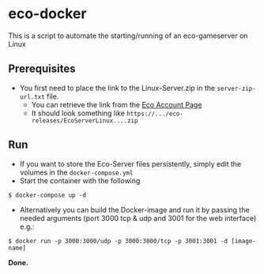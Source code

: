# eco-docker
This is a script to automate the starting/running of an eco-gameserver on Linux

## Prerequisites
- You first need to place the link to the Linux-Server.zip in the `server-zip-url.txt` file.
  - You can retrieve the link from the [Eco Account Page](https://play.eco/account)
  - It should look something like `https://.../eco-releases/EcoServerLinux....zip`
  
## Run
- If you want to store the Eco-Server files persistently, simply edit the volumes in the `docker-compose.yml`
- Start the container with the following

```
$ docker-compose up -d
```

- Alternatively you can build the Docker-image and run it by passing the needed arguments (port 3000 tcp & udp and 3001 for the web interface) e.g.:
```
$ docker run -p 3000:3000/udp -p 3000:3000/tcp -p 3001:3001 -d [image-name]
```

**Done.**

